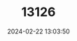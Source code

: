 ---
title: "13126"
category: "Paramelomys mollis"
draft: false
date: 2024-02-22 13:03:50
languages:
  English: ["Thomas's Melomys", "Thomas's Mosaic-tailed Rat", "Montane Soft-furred Paramelomys"]
---